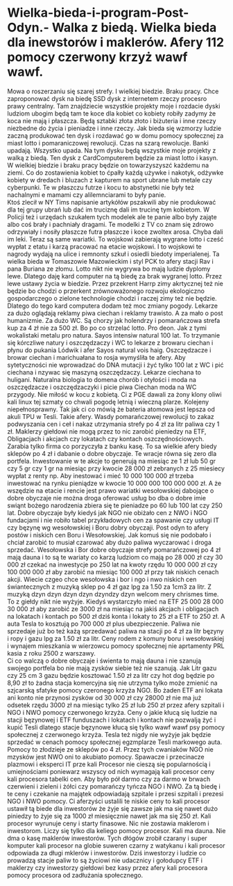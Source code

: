 # Wielka-bieda-i-program-Post-Odyn.- Walka z biedą. Wielka bieda dla inewstorów i maklerów. Afery 112 pomocy czerwony krzyż wawf wawf. 
Mowa o roszerzaniu się szarej strefy. I wielkiej biedzie. Braku pracy. Chce zaproponować dysk na biedę SSD dysk z internetem rzeczy procesro prawy centralny. Tam znajdziecie wszystkie projekty moje i rozdacie dyski ludziom ubogim będą tam te koce dla kobiet co kobiety robiły zadymy że koca nie mają i płaszcza. Będą sztabki złota złoto i biżuteria i inne rzeczy niezbedne do życia i pieniadze i inne rzeczy. Jak bieda się wzmorzy ludzie zaczną produkować ten dysk i rozdawać go w domu pomocy społecznej za miast lotto i pomaraniczowej rewolucji. Czas na szarą rewolucje. Banki upadają. Wszystko upada. 
Na tym dysku będą wszystkie moje projekty z walką z biedą. 
Ten dysk z CardComputerem będzie za miast lotto i kasyn. W wielkiej biedzie i braku pracy będzie on towarzyszyszć każdemu na ziemi. 
Co do zostawienia kobiet to ćpalły każdą używke i nakotyk, odżywke kobiety w dredach i bluzach z kapturem na sport ubrane lub metale czy cyberpunki. Te w płaszczu futrze i kocu to abstynetki nie były też nachalnymi e mamami czy alilemnciarami to były panie.  
Ktoś zlecił w NY Tims napisanie artykółów pszakwili aby nie produkować dla tej grupy ubrań lub dać im truciznę dali im trucinę tym kobietom. W Policji też i urzędach szukałem tych modelek ale te panie albo były zająte albo coś brały i pachniały dragami. Te modelki z TV co znam się zdrowo odrzywiały i nosiły płaszcze futra płaszcze i koce zwoltex arosa. Chyba dali im leki. Teraz są same wariatki.
To wojskowi zabierają wygrane lotto i cześć wypłat z etatu i karzą pracować na etacie wojskowi. I to wojskowi te nagrody wydają na ulice i remnonty szkuł i osiedli biedoty imperialenej. 
Ta wielka bieda w Tomaszowie Mazowieckim i styl PCK to afery stacji Rav i pana Buriana ze złomu. 
Lotto nikt nie wygrywa bo mają ludzie dyplomy lewe. Dlatego daję kard computer na tą biedę za brak wygranej lotto. Przez lewe ustawy życia w biedzie. 
Przez przekrent Harrp zimy akrtycznej też nie będzie bo chodzi o przerkent zrównoważonego rozwoju ekologiczno gospodarczego o zielone technologie chodzi i raczej zimy też nie będzie. Dlatego do tego kard computera dodam też moc zmiany pogody. 
Lekarze za dużo oglądają reklamy piwa ciechan i reklamy trawisto. A za mało o post humanizmie. Za dużo WC. Są chorzy jak holendrzy i pomarańczowa strefa kup za 4 zł nie za 500 zł. Bo po co strzelać lotto. Pro deon. Jak z tymi wokalistaki metalu pro natura. Sayos intensiw natural 100 lat. 
To trzymanie się kórczliwe natury i oszczędzaczy i WC to lekarze z browaru ciechan i płynu do pukania Lódwik i afer Sayos natural vois haig. 
Oszczędzacze i browar ciechan i marichuałana to rosja wymyśliła te afery. Aby sytetyczności nie wprowadzać do DNA mutacji i żyć tylko 100 lat z WC i pić ciechana i nzywac się maszyną oszczędzaczy. Lekarze ciechana to huligani. 
Naturalna biologia to domena chorób i otyłości i moda na oszczędzacze i oszczędzaczyki i picie piwa Ciechan moda na WC przygody. Nie miłość w kocu z kobietą. 
Ci z PGE dawali za żony klony oliwi kali linux tej szmaty co chwali pogodę letnią i wieczną plarze. Kolejeny niepełnosprawny. Tak jak ci co mówią że bateria atomowa jest lepsza od akuli TPU w Tesli. 
Takie afery. 
Wasdy pomarańczowej rewolucji to zakaz podwyszania cen i ceł i nakaz utrzymania strefy po 4 zł za litr paliwa czy 1 zł. Maklerzy giełdowi nie mogą przez to nic zarobić pieniedzy na ETF, Obligacjach i akcjach czy lokatach czy kontach oszczędnościowych. Zarabia tylko firma co porzyczyła z banku kasę. To sa wielkie afery biedy sklepów po 4 zł i dabanie o dobre obyczaje. Te wracje równa się zero dla portfela. 
Inwestowanie w te akcje to generują na miesiąc ze 1 zł lub 50 gr czy 5 gr czy 1 gr na miesiąc przy kwocie 28 000 zł zebranych z 25 miesiecy wypłat z renty np. Aby inestować i mieć 10 000 100 000 zł trzeba inwestować na rynku pieniądze w kwocie 10 000 000 100 000 000 zł. A że wszędzie na etacie i rencie jest prawo wariatki wesołowskiej dabojące o dobre obyczaje nie można droga oferować usług bo dba o dobre imie swiąnt bożego narodzenia zbiera się te pieniadze po 60 lub 100 lat czy 250 lat. 
Dobre obyczaje były kiedyś jak NGO nie obiżało cen z NWO i NGO fundacjami i nie robiło tabel przykładowych cen za spawanie czy usługi IT czy bęzynę wg wesołowskiej i Boru dobry obyczaji. Post odyn to afery postów i niskich cen Boru i Wesołowskiej. Jak komuś się nie podobało i chciał zarobić to musiał czarować aby dużo paliwa wyczarować i droga sprzedać. 
Wesołowska i Bor dobre obyczaje strefy pomarańczowej po 4 zł mają dauna i to są te wariaty co karzą ludziom co mają po 28 000 zł czy 30 000 zł czekać na inwestycje po 250 lat na kwoty rzędu 10 000 000  zł czy 100 000 000 zł aby zarobić na miesiąc 100 000 zł przy tak niskich cenach akcji. 
Wiecie czgeo chce wesołowska i bor i ngo i nwo niskich cen świantecznych z muzyką sklep po 4 zł gaz lpg za 1.50 za 1cm3 za litr. Z muzyką dzyn dzyn dzyn dzyn dzyndzy dzyn welcom mery chrismes time. To z giełdy nikt nie wyżyje. Kiedyś wystarczyło mieć na ETF 25 000 28 000 30 000 zł aby zarobić ze 3000 zł na miesiąc na jakiś akcjach i obligacjach na lokatach i kontach po 500 zł dziś konta i lokaty to 25 zł a ETF to 250 zł. A auta Tesla to kosztują po 700 000 zł plus ubezpieczenie. Paliwa nie sprzedaje już bo też każą sprzedawać paliwa na stacji po 4 zł za litr bęzyny i ropy i gazu lpg za 1.50 zł za litr. Ceny rodem z komuny boru i wesołowskiej i wynajem mieszkania w wierzowcu pomocy społecznej nie aprtamenty PRL kasia z roku 2500 z warszawy.    
Ci co walczą o dobre obyczaje i świenta to mają dauna i nie szanują swojego portfela bo nie mają zysków siebie też nie szanują. 
Jak Litr gazu czy 25 cm 3 gazu będzie kosztować 1.50 zł za litr czy hot dog będzie po 8,90 zł to żadna stacja komercyjna się nie utrzyma tylko może zmienić na szjcarską sfatyke pomocy czeronego krzyża NGO. Bo żaden ETF ani lokata ani konto nie przynosi zysków od 30 000 zł czy 28000 zł nie ma już odsetek rzędu 3000 zł na miesiąc tylko 25 zł lub 250 zł przez afery szpitali i NGO i NWO pomocy czerwonego krzyża. 
Ceny o jakie kłucą się ludzie na stacji bęzynowej i ETF funduszach i lokatach i kontach nie pozwalją żyć i kupić Tesli dlatego stacje bęzynowe kłucą się tylko wawf wawf psy pomocy społecznej z czerwonego krzyża. Tesla też nigdy nie wyżyje jak będzie sprzedać w cenach pomocy społecznej egzmplarze Tesli markowego auta. Pomocy to złodzieje ze sklepów po 4 zł. 
Przez tych cwaniaków NGO nie mzysków jest NWO oni to akubiato pomocy. 
Spawacze i przecinacze plazmowi i eksperci IT prze kali Procesor nie cieszą się popularnością i umiejnościami poniewarz wszyscy od nich wymagają kali procesor ceny kali procesora tabelki cen. 
Aby było pół darmo czy za darmo w brwach czerwieni i zieleni i żółci czy pomarańczy tyńcza NGO i NWO. 
Za tą biedę i te ceny i czekanie na majątek odpowiadają szpitale i przesi szpitali i prezesi NGO i NWO pomocy. 
Ci aferzyści ustalili te niskie ceny to kali procesor ustawił tą biede dla inwestorów że żyje się zawsze jak ma się nawet dużo piniedzy to żyje się za 1000 zł miesięcznie nawet jak ma się 250 zł. Kali procesor wyrunuje ceny i starty finasowe. Nic nie zostawia maklerom i inwestorom. Liczy się tylko dla keliego pomocy procesor. Kali ma dauna. Nie dma o kasę maklerów inwestorów. 
Tych dłógów zrobił czarany i super komputer kali procesor na globie suweren czarny z watykanu i kali procesor odpowiada za długi mklerów i inwestorów. 
Dziś inwestorzy i ludzie co prowadzą stacje paliw to są życiowi nie udacznicy i gołodupcy ETF i maklerzy czy inwestorzy giełdowi bez kasy przez afery kali procesora pomocy procesora od zadłużania społecznego. 
